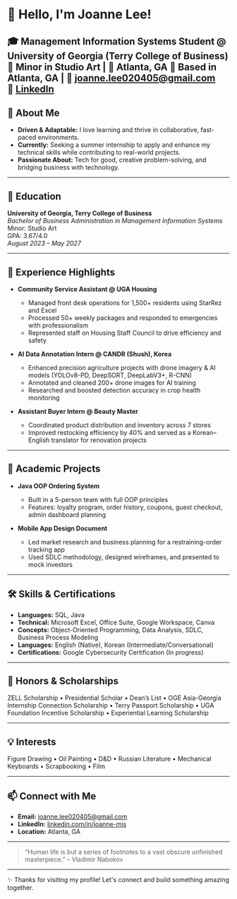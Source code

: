 # 👋 Hello, I'm Joanne Lee!

🎓 **Management Information Systems Student @ University of Georgia (Terry College of Business)**  
🎨 Minor in Studio Art | 📍 Atlanta, GA
📍 Based in Atlanta, GA | 📧 [joanne.lee020405@gmail.com](mailto:joanne.lee020405@gmail.com)  
💼 [LinkedIn](https://www.linkedin.com/in/joanne-mis)
---

## 🌱 About Me

- **Driven & Adaptable:** I love learning and thrive in collaborative, fast-paced environments.
- **Currently:** Seeking a summer internship to apply and enhance my technical skills while contributing to real-world projects.
- **Passionate About:** Tech for good, creative problem-solving, and bridging business with technology.
  
---

## 🏫 Education

**University of Georgia, Terry College of Business**  
_Bachelor of Business Administration in Management Information Systems_  
Minor: Studio Art  
GPA: 3.67/4.0  
_August 2023 – May 2027_

---

## 💼 Experience Highlights

- **Community Service Assistant @ UGA Housing**
  - Managed front desk operations for 1,500+ residents using StarRez and Excel
  - Processed 50+ weekly packages and responded to emergencies with professionalism
  - Represented staff on Housing Staff Council to drive efficiency and safety

- **AI Data Annotation Intern @ CANDR (Shush), Korea**
  - Enhanced precision agriculture projects with drone imagery & AI models (YOLOv8-PD, DeepSORT, DeepLabV3+, R-CNN)
  - Annotated and cleaned 200+ drone images for AI training
  - Researched and boosted detection accuracy in crop health monitoring

- **Assistant Buyer Intern @ Beauty Master**
  - Coordinated product distribution and inventory across 7 stores
  - Improved restocking efficiency by 40% and served as a Korean–English translator for renovation projects

---

## 🚀 Academic Projects

- **Java OOP Ordering System**
  - Built in a 5-person team with full OOP principles
  - Features: loyalty program, order history, coupons, guest checkout, admin dashboard planning

- **Mobile App Design Document**
  - Led market research and business planning for a restraining-order tracking app
  - Used SDLC methodology, designed wireframes, and presented to mock investors

---

## 🛠️ Skills & Certifications

- **Languages:** SQL, Java
- **Technical:** Microsoft Excel, Office Suite, Google Workspace, Canva
- **Concepts:** Object-Oriented Programming, Data Analysis, SDLC, Business Process Modeling 
- **Languages:** English (Native), Korean (Intermediate/Conversational)
- **Certifications:** Google Cybersecurity Certification (In progress)

---

## 🏅 Honors & Scholarships

ZELL Scholarship • Presidential Scholar • Dean’s List • OGE Asia-Georgia Internship Connection Scholarship • Terry Passport Scholarship • UGA Foundation Incentive Scholarship • Experiential Learning Scholarship

---

## 💡 Interests

Figure Drawing • Oil Painting • D&D • Russian Literature • Mechanical Keyboards • Scrapbooking • Film

---

## 📫 Connect with Me

- **Email:** [joanne.lee020405@gmail.com](mailto:joanne.lee020405@gmail.com)
- **LinkedIn:** [linkedin.com/in/joanne-mis](https://linkedin.com/in/joanne-mis)
- **Location:** Atlanta, GA

---

> “Human life is but a series of footnotes to a vast obscure unfinished masterpiece.” – Vladimir Nabokov

---

✨ Thanks for visiting my profile! Let's connect and build something amazing together.
